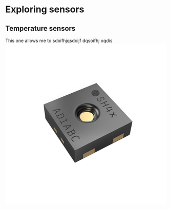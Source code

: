# Exploring sensors

## Temperature sensors
This one allows me to sdoifhjqsdoijf dqsoifhj oqdis 
![Temperature sensor](images/SHT40-AD1B-R3.jpg)


